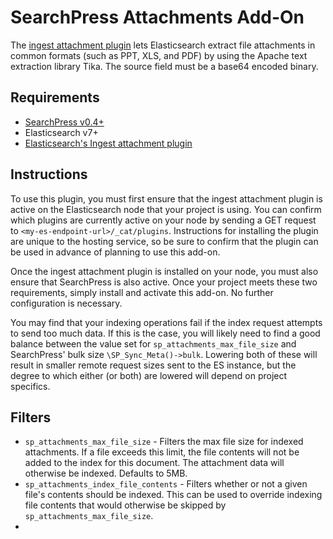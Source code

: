 # SearchPress Attachments Add-On

The [ingest attachment plugin](https://www.elastic.co/guide/en/elasticsearch/plugins/current/ingest-attachment.html) lets Elasticsearch extract file attachments in common formats (such as PPT, XLS, and PDF) by using the Apache text extraction library Tika. The source field must be a base64 encoded binary.

## Requirements

* [SearchPress v0.4+](https://github.com/alleyinteractive/searchpress)
* Elasticsearch v7+
* [Elasticsearch's Ingest attachment plugin](https://www.elastic.co/guide/en/elasticsearch/plugins/current/ingest-attachment.html)

## Instructions

To use this plugin, you must first ensure that the ingest attachment plugin is active on the Elasticsearch node that your project is using. You can confirm which plugins are currently active on your node by sending a GET request to `<my-es-endpoint-url>/_cat/plugins`. Instructions for installing the plugin are unique to the hosting service, so be sure to confirm that the plugin can be used in advance of planning to use this add-on.

Once the ingest attachment plugin is installed on your node, you must also ensure that SearchPress is also active. Once your project meets these two requirements, simply install and activate this add-on. No further configuration is necessary.

You may find that your indexing operations fail if the index request attempts to send too much data. If this is the case, you will likely need to find a good balance between the value set for `sp_attachments_max_file_size` and SearchPress' bulk size `\SP_Sync_Meta()->bulk`. Lowering both of these will result in smaller remote request sizes sent to the ES instance, but the degree to which either (or both) are lowered will depend on project specifics.

## Filters

* `sp_attachments_max_file_size` - Filters the max file size for indexed attachments. If a file exceeds this limit, the file contents will not be added to the index for this document. The attachment data will otherwise be indexed. Defaults to 5MB.
* `sp_attachments_index_file_contents` - Filters whether or not a given file's contents should be indexed. This can be used to override indexing file contents that would otherwise be skipped by `sp_attachments_max_file_size`.
*
